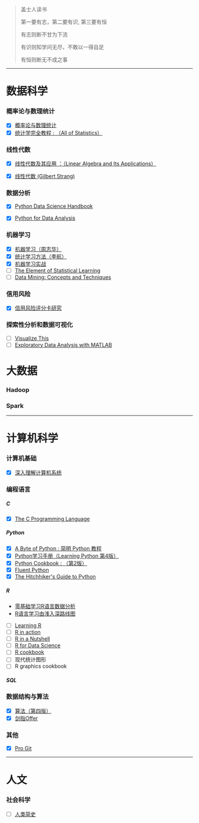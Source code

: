 > 盖士人读书
>
> 第一要有志，第二要有识, 第三要有恒
>
> 有志则断不甘为下流
>
> 有识则知学问无尽，不敢以一得自足
>
> 有恒则断无不成之事

------
# 数据科学
### 概率论与数理统计
  - [x] [概率论与数理统计](https://book.douban.com/subject/2201479/)
  - [x] [统计学完全教程 : （All of Statistics）](https://book.douban.com/subject/2285151/)

### 线性代数
  - [x] [线性代数及其应用 ：（Linear Algebra and Its Applications）](https://book.douban.com/subject/1425950/)
  - [x] [线性代数 (Gilbert Strang)](http://open.163.com/special/opencourse/daishu.html)


### 数据分析
  - [x] [Python Data Science Handbook](https://book.douban.com/subject/26600459/)
  - [x] [Python for Data Analysis](https://book.douban.com/subject/10760444/)


### 机器学习
  - [x] [机器学习（周志华）](https://book.douban.com/subject/26708119/)
  - [x] [统计学习方法（李航）](https://book.douban.com/subject/10590856/)
  - [x] [机器学习实战](https://book.douban.com/subject/24703171/)
  - [ ] [The Element of Statistical Learning](https://book.douban.com/subject/3294335/)
  - [ ] [Data Mining: Concepts and Techniques](https://book.douban.com/subject/11542972/)

### 信用风险
  - [x] [信用风险评分卡研究](https://book.douban.com/subject/25812550/)

### 探索性分析和数据可视化
  - [ ] [Visualize This](https://link.zhihu.com/?target=http%3A//flowingdata.com) 
  - [ ] [Exploratory Data Analysis with MATLAB](http://vdisk.weibo.com/s/Ddw3tKvyqR0N)

# 大数据
### Hadoop
### Spark

------
# 计算机科学
### 计算机基础
- [x] [深入理解计算机系统](https://book.douban.com/subject/1230413/)

### 编程语言
##### C
  - [x] [The C Programming Language](https://book.douban.com/subject/1236999/)

##### Python
  - [x] [A Byte of Python : 简明 Python 教程](https://book.douban.com/subject/5948760/)
  - [x] [Python学习手册（Learning Python 第4版）](https://book.douban.com/subject/6049132/)
  - [x] [Python Cookbook : （第2版）](https://book.douban.com/subject/4828875/)
  - [x] [Fluent Python](https://book.douban.com/subject/26278021/)
  - [x] [The Hitchhiker's Guide to Python](http://docs.python-guide.org/en/latest/)

##### R
  - [零基础学习R语言数据分析](https://zhuanlan.zhihu.com/p/21801789)
  - [R语言学习由浅入深路线图](https://zhuanlan.zhihu.com/p/19771906)
  - [ ] [Learning R](https://www.dropbox.com/s/url2ejm0k5hdzgy/Learning%20R.pdf)
  - [ ] [R in action](https://www.dropbox.com/s/00tr0gkgo766pt5/R%E8%AF%AD%E8%A8%80%E5%AE%9E%E6%88%98%EF%BC%88%E4%B8%AD%E6%96%87%E5%AE%8C%E6%95%B4%E7%89%88%EF%BC%89.pdf)
  - [ ] [R in a Nutshell](https://link.zhihu.com/?target=http%3A//web.udl.es/Biomath/Bioestadistica/R/Manuals/r_in_a_nutshell.pdf)
  - [ ] [R for Data Science](http://r4ds.had.co.nz)
  - [ ] [R cookbook](https://book.douban.com/subject/6038927/)
  - [ ] 现代统计图形
  - [ ] R graphics cookbook

##### SQL


### 数据结构与算法
- [x] [算法（第四版）](https://book.douban.com/subject/19952400/)
- [x] [剑指Offer](https://book.douban.com/subject/6966465/)

### 其他
- [x] [Pro Git](https://book.douban.com/subject/3420144/)


------
# 人文
### 社会科学
- [ ] [人类简史](https://book.douban.com/subject/25985021/)
